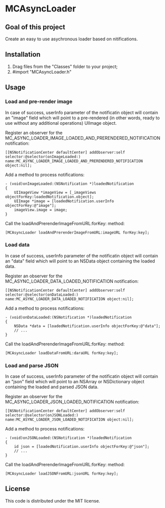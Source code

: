 # MCAsyncLoader

## Goal of this project

Create an easy to use asychronous loader based on nitifications.

## Installation

1. Drag files from the "Classes" folder to your project;
2. #import "MCAsyncLoader.h"

## Usage

### Load and pre-render image

In case of success, userInfo parameter of the notificatin object will contain an "image" field which will point to a pre-rendered (in other words, ready to use without any additional operations) UIImage object.

Register an observer for the MC_ASYNC_LOADER_IMAGE_LOADED_AND_PRERENDERED_NOTIFICATION notification:

    [[NSNotificationCenter defaultCenter] addObserver:self selector:@selector(onImageLoaded:) name:MC_ASYNC_LOADER_IMAGE_LOADED_AND_PRERENDERED_NOTIFICATION object:nil];

Add a method to process notifications:

    - (void)onImageLoaded:(NSNotification *)loadedNotification
    {
        UIImageView *imageView = [_imageViews objectForKey:loadedNotification.object];
        UIImage *image = [loadedNotification.userInfo objectForKey:@"image"];
        imageView.image = image;
    }

Call the loadAndPrerenderImageFromURL:forKey: method:

    [MCAsyncLoader loadAndPrerenderImageFromURL:imageURL forKey:key];
    
### Load data

In case of success, userInfo parameter of the notificatin object will contain an "data" field which will point to an NSData object containing the loaded data.

Register an observer for the MC_ASYNC_LOADER_DATA_LOADED_NOTIFICATION notification:

    [[NSNotificationCenter defaultCenter] addObserver:self selector:@selector(onDataLoaded:) name:MC_ASYNC_LOADER_DATA_LOADED_NOTIFICATION object:nil];

Add a method to process notifications:

    - (void)onDataLoaded:(NSNotification *)loadedNotification
    {
        NSData *data = [loadedNotification.userInfo objectForKey:@"data"];
        // ...
    }

Call the loadAndPrerenderImageFromURL:forKey: method:

    [MCAsyncLoader loadDataFromURL:daraURL forKey:key];
    
### Load and parse JSON

In case of success, userInfo parameter of the notificatin object will contain an "json" field which will point to an NSArray or NSDictionary object containing the loaded and parsed JSON data.

Register an observer for the MC_ASYNC_LOADER_JSON_LOADED_NOTIFICATION notification:

    [[NSNotificationCenter defaultCenter] addObserver:self selector:@selector(onJSONLoaded:) name:MC_ASYNC_LOADER_JSON_LOADED_NOTIFICATION object:nil];

Add a method to process notifications:

    - (void)onJSONLoaded:(NSNotification *)loadedNotification
    {
        id json = [loadedNotification.userInfo objectForKey:@"json"];
        // ...
    }

Call the loadAndPrerenderImageFromURL:forKey: method:

    [MCAsyncLoader loadJSONFromURL:jsonURL forKey:key];

## License

This code is distributed under the MIT license.